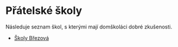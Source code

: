 # Přátelské školy

Následuje seznam škol, s kterými mají domškoláci dobré zkušenosti.

- [Školy Březová](http://www.zsbrezova.eu/individualni-vzdelavani)
